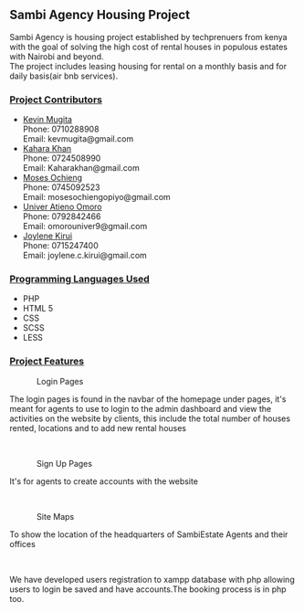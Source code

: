 <h2>Sambi Agency Housing Project</h2>
<p>Sambi Agency is housing project established by techprenuers from kenya with the goal of solving the high cost of rental houses in populous estates with Nairobi and beyond. <br>
The project includes leasing housing for rental on a monthly basis and for daily basis(air bnb services).
</p>

<h3><u>Project Contributors</u></h3>
<ul><li><a href="https://github.com/Kay-raph">Kevin Mugita</a><br>Phone: 0710288908 <br> Email: kevmugita@gmail.com
</li>
<li><a href="https://github.com/Kaharakhan">Kahara Khan</a><br> Phone: 0724508990 <br> Email: Kaharakhan@gmail.com
</li>
<li><a href="https://github.com/MosesOchieng">Moses Ochieng</a><br> Phone: 0745092523<br> Email: mosesochiengopiyo@gmail.com
</li>
<li><a href = "https://github.com/Univer4219">Univer Atieno Omoro</a><br> Phone: 0792842466<br> Email: omorouniver9@gmail.com
</li>
  <li><a href ="https://github.com/JoyleneKirui">Joylene Kirui</a><br> Phone: 0715247400<br> Email: joylene.c.kirui@gmail.com
  </li>
</ul>
<u><h3>Programming Languages Used</h3></u>
<ul><li>PHP</li>
<li>HTML 5</li>
<li>CSS</li>
<li>SCSS</li>
<li>LESS</li>
</ul>
<h3><u>Project Features</u></h3>
<ul><ol>Login Pages</ol></ul>
<p>The login pages is found in the navbar of the homepage under pages, it's meant for agents to use to login to the admin dashboard and view the activities on the website by clients, this include the total number of houses rented, locations and to add new rental houses</p><br>
<ul><ol>Sign Up Pages</ol></ul>
<p>It's for agents to create accounts with the website</p>
<br>
<ul><ol>Site Maps</ol></ul>
<p>To show the location of the headquarters of SambiEstate Agents and their offices</p><br>
<p> We have developed users registration to xampp database with php allowing users to login be saved and have accounts.The booking process is in php too.</p>

